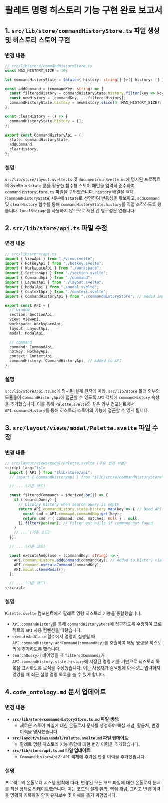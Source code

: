 # 팔레트 명령 히스토리 기능 구현 완료 보고서

## 1. `src/lib/store/commandHistoryStore.ts` 파일 생성 및 히스토리 스토어 구현

### 변경 내용
```typescript
// src/lib/store/commandHistoryStore.ts
const MAX_HISTORY_SIZE = 10;

let commandHistoryState = $state<{ history: string[] }>({ history: [] });

const addCommand = (commandKey: string) => {
  const filteredHistory = commandHistoryState.history.filter(key => key !== commandKey);
  const newHistory = [commandKey, ...filteredHistory];
  commandHistoryState.history = newHistory.slice(0, MAX_HISTORY_SIZE);
};

const clearHistory = () => {
  commandHistoryState.history = [];
};

export const CommandHistoryApi = {
  state: commandHistoryState,
  addCommand,
  clearHistory,
};
```

### 설명
`src/lib/store/layout.svelte.ts` 및 `document/minSvelte.md`에 명시된 프로젝트의 Svelte 5 `$state` 룬을 활용한 함수형 스토어 패턴을 엄격히 준수하여 `commandHistoryStore.ts` 파일을 구현했습니다. `history` 배열을 객체(`commandHistoryState`) 내부에 `$state`로 선언하여 반응성을 확보하고, `addCommand` 및 `clearHistory` 함수를 통해 `commandHistoryState.history`를 직접 조작하도록 했습니다. `localStorage`를 사용하지 않으므로 세션 간 영구성은 없습니다.

## 2. `src/lib/store/api.ts` 파일 수정

### 변경 내용
```typescript
// src/lib/store/api.ts
import { ViewApi } from "./view.svelte";
import { HotkeyApi } from "./hotkey.svelte";
import { WorkspaceApi } from "./workspace";
import { SectionApi } from "./section.svelte";
import { CommandApi } from "./command";
import { LayoutApi } from "./layout.svelte";
import { ModalApi } from "./modal.svelte";
import { ContextApi } from "./context.svelte";
import { CommandHistoryApi } from "./commandHistoryStore"; // Added import

export const API = {
  // window
  section: SectionApi,
  view: ViewApi,
  workspace: WorkspaceApi,
  layout: LayoutApi,
  modal: ModalApi,

  // command
  command: CommandApi,
  hotkey: HotkeyApi,
  context: ContextApi,
  commandHistory: CommandHistoryApi, // Added to API
};
```

### 설명
`src/lib/store/api.ts.md`에 명시된 설계 원칙에 따라, `src/lib/store` 폴더 외부의 모듈들이 `CommandHistoryApi`에 접근할 수 있도록 `API` 객체에 `commandHistory` 속성을 추가했습니다. 이를 통해 `Palette.svelte`와 같은 외부 컴포넌트에서 `API.commandHistory`를 통해 히스토리 스토어의 기능에 접근할 수 있게 됩니다.

## 3. `src/layout/views/modal/Palette.svelte` 파일 수정

### 변경 내용
```typescript
// src/layout/views/modal/Palette.svelte (주요 변경 부분)
<script lang="ts">
  import { API } from "$lib/store/api";
  // import { CommandHistoryApi } from "$lib/store/commandHistoryStore"; // Removed direct import

  // ... (기존 코드)

  const filteredCommands = $derived.by(() => {
    if (!searchQuery) {
      // Display history when search query is empty
      return API.commandHistory.state.history.map(key => { // Used API.commandHistory
        const cmd = API.command.commandMap.get(key);
        return cmd ? { command: cmd, matches: null } : null;
      }).filter(Boolean); // Filter out nulls if command not found
    }
    // ... (기존 코드)
  });

  // ... (기존 코드)

  const executeAndClose = (commandKey: string) => {
    API.commandHistory.addCommand(commandKey); // Added to history via API
    API.command.executeCommand(commandKey);
    API.modal.closeModal();
  };

  // ... (기존 코드)
</script>
```

### 설명
`Palette.svelte` 컴포넌트에서 팔레트 명령 히스토리 기능을 통합했습니다.
-   `API.commandHistory`를 통해 `commandHistoryStore`에 접근하도록 수정하여 프로젝트의 `API` 사용 컨벤션을 따랐습니다.
-   `executeAndClose` 함수에서 명령이 실행될 때 `API.commandHistory.addCommand(commandKey)`를 호출하여 해당 명령을 히스토리에 추가하도록 했습니다.
-   `searchQuery`가 비어있을 때 `filteredCommands`가 `API.commandHistory.state.history`에 저장된 명령 키를 기반으로 히스토리 목록을 표시하도록 로직을 수정했습니다. 이는 사용자가 검색창에 아무것도 입력하지 않았을 때 최근 실행 명령 목록을 볼 수 있게 합니다.

## 4. `code_ontology.md` 문서 업데이트

### 변경 내용
-   **`src/lib/store/commandHistoryStore.ts.md` 파일 생성**:
    -   새로운 스토어 파일에 대한 온톨로지 문서를 생성하여 핵심 개념, 활용처, 변경 이력을 명시했습니다.
-   **`src/layout/views/modal/Palette.svelte.md` 파일 업데이트**:
    -   팔레트 명령 히스토리 기능 통합에 대한 변경 이력을 추가했습니다.
-   **`src/lib/store/api.ts.md` 파일 업데이트**:
    -   `CommandHistoryApi`가 `API` 객체에 추가된 변경 이력을 추가했습니다.

### 설명
프로젝트의 온톨로지 시스템 원칙에 따라, 변경된 모든 코드 파일에 대한 온톨로지 문서를 최신 상태로 업데이트했습니다. 이는 코드의 설계 철학, 핵심 개념, 그리고 변경 이력을 명확히 기록하여 향후 유지보수 및 이해를 돕기 위함입니다.

